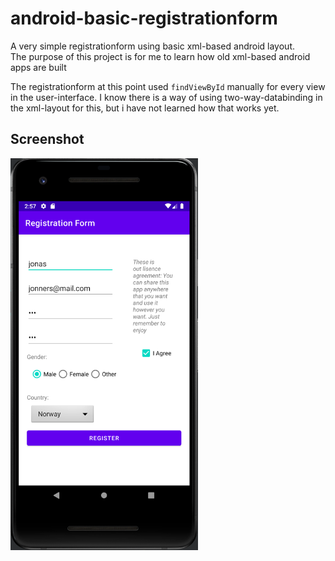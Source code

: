 # android-basic-registrationform

A very simple registrationform using basic xml-based android layout.   
The purpose of this project is for me to learn how old xml-based android apps are built

The registrationform at this point used `findViewById` manually for every view in the
user-interface. I know there is a way of using two-way-databinding in the xml-layout for this, but i
have not learned how that works yet.

## Screenshot

 <img src="./docs/screenshot_0.png" alt="screenshot-release-1.0.0" width="300" height="auto"/> 
